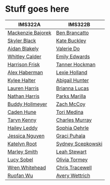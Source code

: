 # Stuff goes here

| IMS322A  |  IMS322B |
--| --|
| [Mackenzie Bajorek](IMS322A/Project-2-My-Gallery-bajoremmm/index.html)  | [Ben Brancatto](IMS322B/Project-2-My-Gallery-bbrancatto/index.html)     |
| [Skyler Black](IMS322A/Project-2-My-Gallery-blackse2/index.html)        | [Kate Buckley](IMS322B/Project-2-My-Gallery-KateBuckley13/index.html)   |
| [Aidan Blakely](IMS322A/Project-2-My-Gallery-aidanblake/index.html)     | [Valerie Do](IMS322B/Project-2-My-Gallery-dodn/index.html)              |
| [Whitley Calder](IMS322A/Project-2-My-Gallery-WhitleyCalder/index.html) | [Emily Edwards](IMS322B/Project-2-My-Gallery-emilyedwards28/index.html) |
| [Harrison Frisk](IMS322A/Project-2-My-Gallery-harrisonfrisk/index.html) | [Tanner Hockman](IMS322B/Project-2-My-Gallery-tannerhockman/index.html) |
| [Alex Haberman](IMS322A/Project-2-My-Gallery-AlexHabes1/index.html)     | [Lexie Holland](IMS322B/Project-2-My-Gallery-LexieHolland/index.html)   |
| [Kylee Halter](IMS322A/Project-2-My-Gallery-Halterkj/index.html)        | [Abigail Hunter](IMS322B/Project-2-My-Gallery-hunterag/index.html)      |
| [Lauren Harris](IMS322A/Project-2-My-Gallery-LaurenHarris14/index.html) | [Brianna Lucas](IMS322B/Project-2-My-Gallery-lucasbe/index.html)        |
| [Nathan Harris](IMS322A/Project-2-My-Gallery-harri538/index.html)       | [Parks Marilla](IMS322B/Project-2-My-Gallery-skraparks/index.html)      |
| [Buddy Hollmeyer](IMS322A/Project-2-My-Gallery-bhollmeyer/index.html)   | [Zach McCoy](IMS322B/Project-2-My-Gallery-user4091607/index.html)       |
| [Caden Hune](IMS322A/Project-2-My-Gallery-hunemc/index.html)            | [Tori Medina](IMS322B/Project-2-My-Gallery-torisaursky/index.html)      |
| [Taryn Kenny](IMS322A/Project-2-My-Gallery-tkenny/index.html)           | [Charles Murray](IMS322B/Project-2-My-Gallery-Chucker121/index.html)    |
| [Hailey Leddy](IMS322A/Project-2-My-Gallery-leddyhc/index.html)         | [Sophia Oehrle](IMS322B/Project-2-My-Gallery-oehrlesm/index.html)       |   
| [Jessica Nguyen](IMS322A/Project-2-My-Gallery-jessica1401/index.html)   | [Graci Puhala](IMS322B/Project-2-My-Gallery-gracipuhala/index.html)     |
| [Katelyn Root](IMS322A/Project-2-My-Gallery-katelynroot2/index.html)    | [Sydney Scepkowski](IMS322B/Project-2-My-Gallery-scepk0syd/index.html)  |
| [Marley Smith](IMS322A/Project-2-My-Gallery-MARLEYSMITH2001/index.html) | [Leah Stewart](IMS322B/Project-2-My-Gallery-Nightingale422/index.html)  |
| [Lucy Sobel](IMS322A/Project-2-My-Gallery-Lucy-Sobel/index.html)        | [Olivia Tormey](IMS322B/Project-2-My-Gallery-livtormey/index.html)      |
| [Wren Whitehead](IMS322A/Project-2-My-Gallery-whitehl3/index.html)      | [Chris Tracewell](IMS322B/Project-2-My-Gallery-tracewcm/index.html)     |
| [Ruofan Wu](IMS322A/Project-2-My-Gallery-wur23/index.html)              | [Avery Wettrich](IMS322B/Project-2-My-Gallery-wettriab/index.html)      |